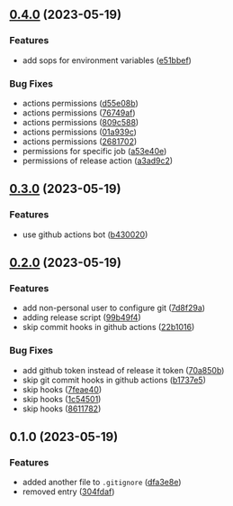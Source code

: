 

## [0.4.0](https://github.com/amrap030/turbo/compare/v0.3.0...v0.4.0) (2023-05-19)


### Features

* add sops for environment variables ([e51bbef](https://github.com/amrap030/turbo/commit/e51bbef5bcc8f39578356b8cbd6dfbe1bb8a8f67))


### Bug Fixes

* actions permissions ([d55e08b](https://github.com/amrap030/turbo/commit/d55e08b149ecf625f5e5bc3eeeafc61433e4bb3f))
* actions permissions ([76749af](https://github.com/amrap030/turbo/commit/76749af4b6485b19b6b234386363c7ba1623c34b))
* actions permissions ([809c588](https://github.com/amrap030/turbo/commit/809c5887ae0be141e09324642918b740209b9542))
* actions permissions ([01a939c](https://github.com/amrap030/turbo/commit/01a939cbeb743091efb7da80a29bb5c13914cc4a))
* actions permissions ([2681702](https://github.com/amrap030/turbo/commit/2681702c960adbe3c7cf72d3c93336a1681d11e3))
* permissions for specific job ([a53e40e](https://github.com/amrap030/turbo/commit/a53e40e4273849a2c9139f055079184f13f72cc4))
* permissions of release action ([a3ad9c2](https://github.com/amrap030/turbo/commit/a3ad9c2021a04e82b244e35b939357c25027f14a))

## [0.3.0](https://github.com/amrap030/turbo/compare/v0.2.0...v0.3.0) (2023-05-19)


### Features

* use github actions bot ([b430020](https://github.com/amrap030/turbo/commit/b430020c80d21964e621d96e05c94596ce211c8f))

## [0.2.0](https://github.com/amrap030/turbo/compare/v0.1.0...v0.2.0) (2023-05-19)


### Features

* add non-personal user to configure git ([7d8f29a](https://github.com/amrap030/turbo/commit/7d8f29a89517a179c26aca0db068d5539b8a4335))
* adding release script ([99b49f4](https://github.com/amrap030/turbo/commit/99b49f407d4d672d0a8b6489f2bc33e55928efbe))
* skip commit hooks in github actions ([22b1016](https://github.com/amrap030/turbo/commit/22b101677ecf97d7b2504b696884fb8e74d43652))


### Bug Fixes

* add github token instead of release it token ([70a850b](https://github.com/amrap030/turbo/commit/70a850bcdf639c2c54957a08bb9769a2961ea6f6))
* skip git commit hooks in github actions ([b1737e5](https://github.com/amrap030/turbo/commit/b1737e55ff2cca709e1b6730a331d481d3a9661d))
* skip hooks ([7feae40](https://github.com/amrap030/turbo/commit/7feae4099b405e01d225453b9b65b7825f316ea6))
* skip hooks ([1c54501](https://github.com/amrap030/turbo/commit/1c54501f0fd1ac8f7be2a201ab8155190cd84dd5))
* skip hooks ([8611782](https://github.com/amrap030/turbo/commit/86117821ffe9d9eb7c5cc53ff36759c8d3dac20b))

## 0.1.0 (2023-05-19)


### Features

* added another file to `.gitignore` ([dfa3e8e](https://github.com/amrap030/turbo/commit/dfa3e8e59be53c556ecfe8de08058e7b81a110cc))
* removed entry ([304fdaf](https://github.com/amrap030/turbo/commit/304fdafe04c0525bd3164257a3ccba863804f323))